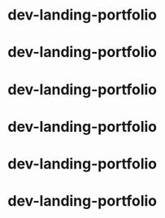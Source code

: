 # dev-landing-portfolio
# dev-landing-portfolio
# dev-landing-portfolio
# dev-landing-portfolio
# dev-landing-portfolio
# dev-landing-portfolio
